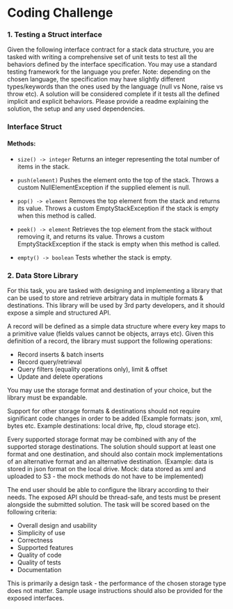 # Coding Challenge



### 1. Testing a Struct interface
Given the following interface contract for a stack data structure, you are tasked with writing a
comprehensive set of unit tests to test all the behaviors defined by the interface specification.
You may use a standard testing framework for the language you prefer.
Note: depending on the chosen language, the specification may have slightly different
types/keywords than the ones used by the language (null vs None, raise vs throw etc).
A solution will be considered complete if it tests all the defined implicit and explicit behaviors.
Please provide a readme explaining the solution, the setup and any used dependencies.
### Interface Struct
#### Methods:
* `size() -> integer`
Returns an integer representing the total number of items in the stack.


* `push(element)`
Pushes the element onto the top of the stack.
Throws a custom NullElementException if the supplied element is null.


* `pop() -> element`
Removes the top element from the stack and returns its value.
Throws a custom EmptyStackException if the stack is empty when this method is called.


* `peek() -> element`
Retrieves the top element from the stack without removing it, and returns its value.
Throws a custom EmptyStackException if the stack is empty when this method is called.


* `empty() -> boolean`
Tests whether the stack is empty.

###  2. Data Store Library
For this task, you are tasked with designing and implementing a library that can be used to store
and retrieve arbitrary data in multiple formats & destinations.
This library will be used by 3rd party developers, and it should expose a simple and structured
API.

A record will be defined as a simple data structure where every key maps to a primitive value
(fields values cannot be objects, arrays etc).
Given this definition of a record, the library must support the following operations:

  * Record inserts & batch inserts
  * Record query/retrieval
  * Query filters (equality operations only), limit & offset
  * Update and delete operations

You may use the storage format and destination of your choice, but the library must be
expandable.

Support for other storage formats & destinations should not require significant code changes in
order to be added (Example formats: json, xml, bytes etc. Example destinations: local drive, ftp,
cloud storage etc).

Every supported storage format may be combined with any of the supported storage
destinations.
The solution should support at least one format and one destination, and should also contain
mock implementations of an alternative format and an alternative destination. (Example: data is
stored in json format on the local drive. Mock: data stored as xml and uploaded to S3 - the mock
methods do not have to be implemented)

The end user should be able to configure the library according to their needs.
The exposed API should be thread-safe, and tests must be present alongside the submitted
solution.
The task will be scored based on the following criteria:


  * Overall design and usability
  * Simplicity of use
  * Correctness
  * Supported features
  * Quality of code
  * Quality of tests
  * Documentation

This is primarily a design task - the performance of the chosen storage type does not matter.
Sample usage instructions should also be provided for the exposed interfaces.
